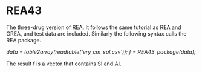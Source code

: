 # REA43

The three-drug version of REA. It follows the same tutorial as REA and GREA, and test data are included. Similarly the following syntax calls the REA package. 

*data = table2array(readtable('ery_cm_sal.csv'));*
*f = REA43_package(data);*

The result f is a vector that contains SI and AI. 
